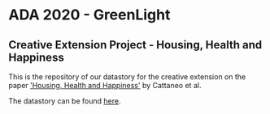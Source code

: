 # ADA 2020 - GreenLight 

## Creative Extension Project - Housing, Health and Happiness

This is the repository of our datastory for the creative extension on the paper ['Housing, Health and Happiness'](https://www.aeaweb.org/articles?id=10.1257/pol.1.1.75) by Cattaneo et al.

The datastory can be found [here](https://ada-greenlight.github.io/).
